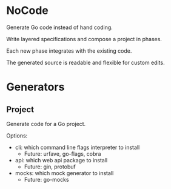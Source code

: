 # NoCode

Generate Go code instead of hand coding.

Write layered specifications and compose a project in phases.

Each new phase integrates with the existing code.

The generated source is readable and flexible for custom edits.

# Generators

## Project

Generate code for a Go project.

Options:
 - cli:  which command line flags interpreter to install
   - Future:  urfave, go-flags, cobra
 - api: which web api package to install
   - Future:  gin, protobuf
 - mocks: which mock generator to install
   - Future:  go-mocks
  
